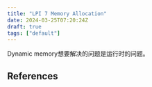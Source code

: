 ```yaml
---
title: "LPI 7 Memory Allocation"
date: 2024-03-25T07:20:24Z
draft: true
tags: ["default"]
---
```


Dynamic memory想要解决的问题是运行时的问题。

## References